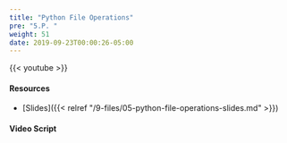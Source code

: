 ```yaml
---
title: "Python File Operations"
pre: "5.P. "
weight: 51
date: 2019-09-23T00:00:26-05:00
---
```


{{< youtube  >}}

#### Resources

* [Slides]({{< relref "/9-files/05-python-file-operations-slides.md" >}})

#### Video Script
